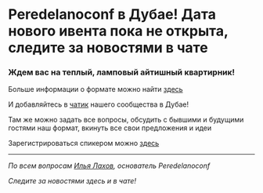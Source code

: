 # **Peredelanoconf** в Дубае! Дата нового ивента пока не открыта, следите за новостями в чате

### Ждем вас на теплый, ламповый айтишный квартирник!

Больше информации о формате можно найти [здесь](/./confs/standard.md)

И добавляйтесь в [чатик](https://t.me/peredelanoconf_dubai) нашего сообщества в Дубае! 

Там же можно задать все вопросы, обсудить с бывшими и будущими гостями наш формат, вкинуть все свои предложения и идеи

Зарегистрироваться спикером можно [здесь](/./guides/tech-speech.md)

---

_По всем вопросам [Илья Лахов](https://t.me/ilakhov), основатель Peredelanoconf_

_Следите за новостями здесь и в чате!_
